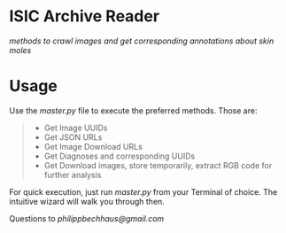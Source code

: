 # ISIC Archive Reader
_methods to crawl images and get corresponding annotations about skin moles_

# Usage
Use the _master.py_ file to execute the preferred methods. Those are:
> * Get Image UUIDs
> * Get JSON URLs
> * Get Image Download URLs
> * Get Diagnoses and corresponding UUIDs
> * Get Download images, store temporarily, extract RGB code for further analysis

For quick execution, just run _master.py_ from your Terminal of choice. The intuitive wizard will walk you through then.

Questions to _philippbechhaus@gmail.com_
